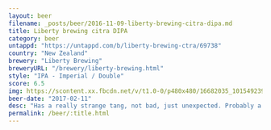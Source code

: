 ```yaml
---
layout: beer
filename: _posts/beer/2016-11-09-liberty-brewing-citra-dipa.md
title: Liberty brewing citra DIPA
category: beer
untappd: "https://untappd.com/b/liberty-brewing-ctra/69738"
country: "New Zealand"
brewery: "Liberty Brewing"
breweryURL: "/brewery/liberty-brewing.html"
style: "IPA - Imperial / Double"
score: 6.5
img: https://scontent.xx.fbcdn.net/v/t1.0-0/p480x480/16682035_10154923952878745_7943193494374730033_n.jpg?oh=0b0fce520c816ae5ecf494927e04e327&oe=5AA5EBC8
beer-date: "2017-02-11"
desc: "Has a really strange tang, not bad, just unexpected. Probably a tad too bitter for the amount of flavour packed in. Could be that I just ate a steak and a whole cob loaf and didn't have the space in my stomach left"
permalink: /beer/:title.html
---
```

